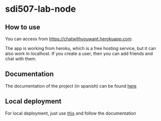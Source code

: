 # sdi507-lab-node

## How to use
You can access from https://chatwithyouwant.herokuapp.com

The app is working from heroku, which is a free hosting service, but it can also work in localhost.
If you create a user, then you can add friends and chat with them.

## Documentation
The documentation of the project (in spanish) can be found [here](https://github.com/alexl0/sdi1920-entrega2-507/blob/master/doc.pdf "Documentation")

## Local deployment
For local deployment, just use [this](https://github.com/alexl0/sdi1920-entrega2-507/blob/master/local/sdi1920-entrega2-507local.zip "Local") and follow the documentation

